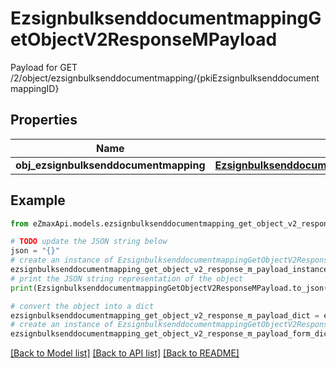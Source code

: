 # EzsignbulksenddocumentmappingGetObjectV2ResponseMPayload

Payload for GET /2/object/ezsignbulksenddocumentmapping/{pkiEzsignbulksenddocumentmappingID}

## Properties

Name | Type | Description | Notes
------------ | ------------- | ------------- | -------------
**obj_ezsignbulksenddocumentmapping** | [**EzsignbulksenddocumentmappingResponseCompound**](EzsignbulksenddocumentmappingResponseCompound.md) |  | 

## Example

```python
from eZmaxApi.models.ezsignbulksenddocumentmapping_get_object_v2_response_m_payload import EzsignbulksenddocumentmappingGetObjectV2ResponseMPayload

# TODO update the JSON string below
json = "{}"
# create an instance of EzsignbulksenddocumentmappingGetObjectV2ResponseMPayload from a JSON string
ezsignbulksenddocumentmapping_get_object_v2_response_m_payload_instance = EzsignbulksenddocumentmappingGetObjectV2ResponseMPayload.from_json(json)
# print the JSON string representation of the object
print(EzsignbulksenddocumentmappingGetObjectV2ResponseMPayload.to_json())

# convert the object into a dict
ezsignbulksenddocumentmapping_get_object_v2_response_m_payload_dict = ezsignbulksenddocumentmapping_get_object_v2_response_m_payload_instance.to_dict()
# create an instance of EzsignbulksenddocumentmappingGetObjectV2ResponseMPayload from a dict
ezsignbulksenddocumentmapping_get_object_v2_response_m_payload_form_dict = ezsignbulksenddocumentmapping_get_object_v2_response_m_payload.from_dict(ezsignbulksenddocumentmapping_get_object_v2_response_m_payload_dict)
```
[[Back to Model list]](../README.md#documentation-for-models) [[Back to API list]](../README.md#documentation-for-api-endpoints) [[Back to README]](../README.md)


